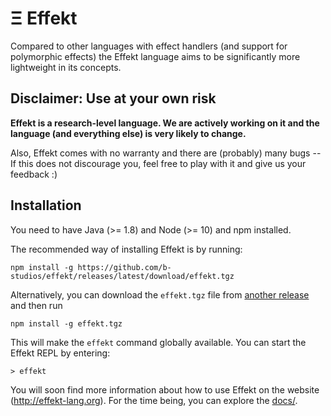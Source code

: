 # Ξ Effekt

Compared to other languages with effect handlers (and support for polymorphic effects) the Effekt language
aims to be significantly more lightweight in its concepts.


## Disclaimer: Use at your own risk

**Effekt is a research-level language. We are actively working on it and the language (and everything else) is very likely to change.**

Also, Effekt comes with no warranty and there are (probably) many bugs -- If this does not discourage you, feel free to
play with it and give us your feedback :)

## Installation

You need to have Java (>= 1.8) and Node (>= 10) and npm installed.

The recommended way of installing Effekt is by running:

```
npm install -g https://github.com/b-studios/effekt/releases/latest/download/effekt.tgz
```

Alternatively, you can download the `effekt.tgz` file from [another release](https://github.com/b-studios/effekt/releases) and then run

```
npm install -g effekt.tgz
```

This will make the `effekt` command globally available. You can start the Effekt REPL by entering:

```
> effekt
```

You will soon find more information about how to use Effekt on the website (<http://effekt-lang.org>). For the time being, you can explore the [docs/](https://github.com/effekt-lang/effekt-website/tree/master/docs).
